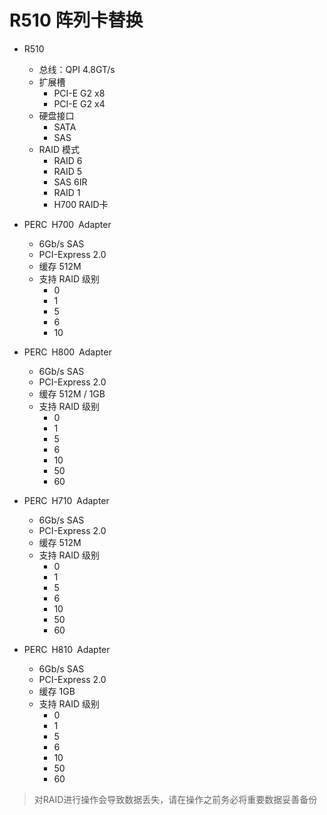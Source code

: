 # R510 阵列卡替换
- R510
    - 总线：QPI 4.8GT/s
    - 扩展槽
        - PCI-E G2 x8
        - PCI-E G2 x4
    - 硬盘接口
        - SATA
        - SAS
    - RAID 模式
        - RAID 6
        - RAID 5
        - SAS 6IR
        - RAID 1
        - H700 RAID卡

- PERC H700 Adapter
    - 6Gb/s SAS
    - PCI-Express 2.0
    - 缓存 512M
    - 支持 RAID 级别
        - 0
        - 1
        - 5
        - 6
        - 10
- PERC H800 Adapter
    - 6Gb/s SAS
    - PCI-Express 2.0
    - 缓存 512M / 1GB
    - 支持 RAID 级别
        - 0
        - 1
        - 5
        - 6
        - 10
        - 50
        - 60


- PERC H710 Adapter
    - 6Gb/s SAS
    - PCI-Express 2.0
    - 缓存 512M
    - 支持 RAID 级别
        - 0
        - 1
        - 5
        - 6
        - 10
        - 50
        - 60
- PERC H810 Adapter
    - 6Gb/s SAS
    - PCI-Express 2.0
    - 缓存 1GB
    - 支持 RAID 级别
        - 0
        - 1
        - 5
        - 6
        - 10
        - 50
        - 60

> 对RAID进行操作会导致数据丢失，请在操作之前务必将重要数据妥善备份